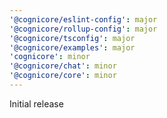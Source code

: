 ```yaml
---
'@cognicore/eslint-config': major
'@cognicore/rollup-config': major
'@cognicore/tsconfig': major
'@cognicore/examples': major
'cognicore': minor
'@cognicore/chat': minor
'@cognicore/core': minor
---
```


Initial release
